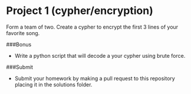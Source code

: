 Project 1 (cypher/encryption)
====
Form a team of two. Create a cypher to encrypt the first 3 lines of your favorite song.

###Bonus

* Write a python script that will decode a your cypher using brute force.


###Submit
* Submit your homework by making a pull request to this repository placing it in the solutions folder.





